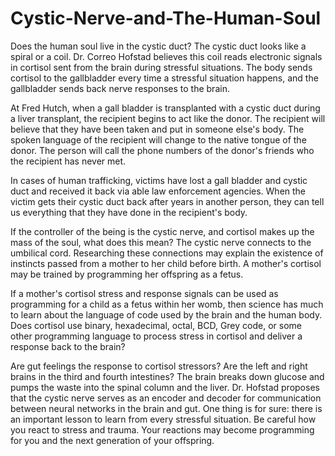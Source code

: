 # Cystic-Nerve-and-The-Human-Soul
Does the human soul live in the cystic duct? The cystic duct looks like a spiral or a coil. Dr. Correo Hofstad believes this coil reads electronic signals in cortisol sent from the brain during stressful situations. The body sends cortisol to the gallbladder every time a stressful situation happens, and the gallbladder sends back nerve responses to the brain.

At Fred Hutch, when a gall bladder is transplanted with a cystic duct during a liver transplant, the recipient begins to act like the donor. The recipient will believe that they have been taken and put in someone else's body. The spoken language of the recipient will change to the native tongue of the donor. The person will call the phone numbers of the donor's friends who the recipient has never met.

In cases of human trafficking, victims have lost a gall bladder and cystic duct and received it back via able law enforcement agencies. When the victim gets their cystic duct back after years in another person, they can tell us everything that they have done in the recipient's body.

If the controller of the being is the cystic nerve, and cortisol makes up the mass of the soul, what does this mean? The cystic nerve connects to the umbilical cord. Researching these connections may explain the existence of instincts passed from a mother to her child before birth. A mother's cortisol may be trained by programming her offspring as a fetus.

If a mother's cortisol stress and response signals can be used as programming for a child as a fetus within her womb, then science has much to learn about the language of code used by the brain and the human body. Does cortisol use binary, hexadecimal, octal, BCD, Grey code, or some other programming language to process stress in cortisol and deliver a response back to the brain?

Are gut feelings the response to cortisol stressors? Are the left and right brains in the third and fourth intestines? The brain breaks down glucose and pumps the waste into the spinal column and the liver. Dr. Hofstad proposes that the cystic nerve serves as an encoder and decoder for communication between neural networks in the brain and gut. One thing is for sure: there is an important lesson to learn from every stressful situation. Be careful how you react to stress and trauma. Your reactions may become programming for you and the next generation of your offspring.
